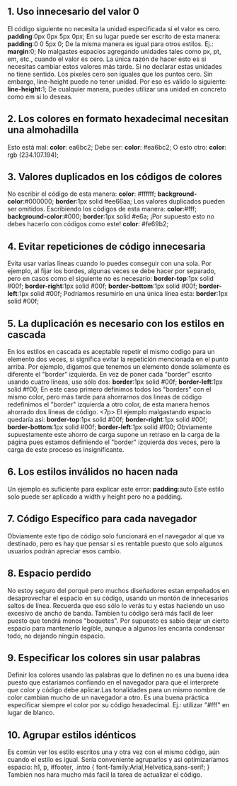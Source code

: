 ## 1. Uso innecesario del valor 0
El código siguiente no necesita la unidad especificada si el valor es cero.
__padding__:0px 0px 5px 0px;
En su lugar puede ser escrito de esta manera:
__padding__:0 0 5px 0;
De la misma manera es igual para otros estilos. Ej.:
__margin__:0;
No malgastes espacios agregando unidades tales como px, pt, em, etc., cuando el valor es cero. La única razón de hacer esto es si necesitas cambiar estos valores más tarde. Si no declarar estas unidades no tiene sentido. Los pixeles cero son iguales que los puntos cero.
Sin embargo, line-height puede no tener unidad. Por eso es válido lo siguiente:
__line-height__:1;
De cualquier manera, puedes utilizar una unidad en concreto como em si lo deseas.
## 2. Los colores en formato hexadecimal necesitan una almohadilla
Esto está mal:
__color__: ea6bc2;
Debe ser:
__color__: #ea6bc2;
O esto otro:
__color__: rgb (234.107.194);
## 3. Valores duplicados en los códigos de colores
No escribir el código de esta manera:
__color__: #ffffff;
__background-color__:#000000;
__border__:1px solid #ee66aa;
Los valores duplicados pueden ser omitidos. Escribiendo los códigos de esta manera:
__color__:#fff;
__background-color__:#000;
__border__:1px solid #e6a;
¡Por supuesto esto no debes hacerlo con códigos como este!
__color__: #fe69b2;
## 4. Evitar repeticiones de código innecesaria
Evita usar varias líneas cuando lo puedes conseguir con una sola. Por ejemplo, al fijar los bordes, algunas veces se debe hacer por separado, pero en casos como el siguiente no es necesario:
__border-top__:1px solid #00f;
__border-right__:1px solid #00f;
__border-bottom__:1px solid #00f;
__border-left__:1px solid #00f;
Podríamos resumirlo en una única línea esta:
__border__:1px solid #00f;
## 5. La duplicación es necesario con los estilos en cascada
En los estilos en cascada es aceptable repetir el mismo codigo para un elemento dos veces, si significa evitar la repetición mencionada en el punto arriba. Por ejemplo, digamos que tenemos un elemento donde solamente es diferente el "border" izquierda. En vez de poner cada "border" escrito usando cuatro líneas, uso sólo dos:
__border__:1px solid #00f;
__border-left__:1px solid #f00;
En este caso primero definimos todos los "borders" con el mismo color, pero más tarde para ahorrarnos dos lineas de código redefinimos el "border" izquierda a otro color, de esta manera hemos ahorrado dos líneas de código. <7p>
El ejemplo malgastando espacio quedaría así:
__border-top__:1px solid #00f;
__border-right__:1px solid #00f;
__border-bottom__:1px solid #00f;
__border-left__:1px solid #f00;
Obviamente supuestamente este ahorro de carga supone un retraso en la carga de la página pues estamos definiendo el "border" izquierda dos veces, pero la carga de este proceso es insignificante.
## 6. Los estilos inválidos no hacen nada
Un ejemplo es suficiente para explicar este error:
__padding__:auto
Este estilo solo puede ser aplicado a width y height pero no a padding.
## 7. Código Específico para cada navegador
Obviamente este tipo de código solo funcionará en el navegador al que va destinado, pero es hay que pensar si es rentable puesto que solo algunos usuarios podrán apreciar esos cambio.
## 8. Espacio perdido
No estoy seguro del porqué pero muchos diseñadores estan empeñados en desaprovechar el espacio en su código, usando un montón de innecesarios saltos de línea. Recuerda que eso sólo lo verás tu y estas haciendo un uso excesivo de ancho de banda. Tambien tu código será más facil de leer puesto que tendrá menos "boquetes".
Por supuesto es sabio dejar un cierto espacio para mantenerlo legible, aunque a algunos les encanta condensar todo, no dejando ningún espacio.
## 9. Especificar los colores sin usar palabras
Definir los colores usando las palabras que lo definen no es una buena idea puesto que estaríamos confiando en el navegador para que el interprete que color y código debe aplicar.Las tonalidades para un mismo nombre de color cambian mucho de un navegador a otro.
Es una buena práctica especificar siempre el color por su código hexadecimal.
Ej.: utilizar "#fff" en lugar de blanco.
## 10. Agrupar estilos idénticos
Es común ver los estilo escritos una y otra vez con el mismo código, aún cuando el estilo es igual.
Sería conveniente agruparlos y asi optimizaríamos espacio:
h1, p, #footer, .intro {
font-family:Arial,Helvetica,sans-serif;
}
Tambien nos hara mucho más facil la tarea de actualizar el código.
